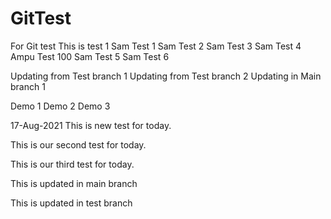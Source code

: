 # GitTest
For Git test
This is test 1
Sam Test 1
Sam Test 2
Sam Test 3
Sam Test 4
Ampu Test 100
Sam Test 5
Sam Test 6

Updating from Test branch 1
Updating from Test branch 2
Updating in Main branch 1

Demo 1
Demo 2
Demo 3

17-Aug-2021
This is new test for today.

This is our second test for today.

This is our third test for today.

This is updated in main branch

This is updated in test branch
